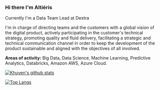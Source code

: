 ### Hi there I'm Altiéris 

Currently I'm a Data Team Lead at Dextra

I'm in charge of directing teams and the customers with a global vision of the digital product, actively participating in the customer's technical strategy,
promoting quality and fluid delivery, facilitating a strategic and technical communication channel in order to keep the development of the product sustainable and aligned with the objectives of all involved.


**Areas of activity:** Big Data, Data Science, Machine Learning, Predictive Analytics, Databricks, Amazon AWS, Azure Cloud.

[![Khuyen's github stats](https://github-readme-stats.vercel.app/api?username=altierispeixoto&count_private=true&show_icons=true&theme=radical&hide_rank=false)](https://github.com/altierispeixoto/github-readme-stats)

[![Top Langs](https://github-readme-stats.vercel.app/api/top-langs/?username=altierispeixoto)](https://github.com/altierispeixoto/github-readme-stats)
